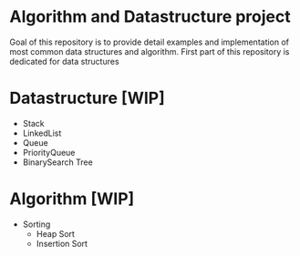# Algorithm and Datastructure project
Goal of this repository is to provide detail examples and implementation of most common data structures and algorithm.
First part of this repository is dedicated for data structures
# Datastructure [WIP]
  * Stack
  * LinkedList
  * Queue
  * PriorityQueue
  * BinarySearch Tree
  
# Algorithm [WIP]
  * Sorting
     * Heap Sort
     * Insertion Sort
     
  
  
